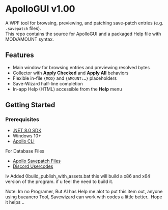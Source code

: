 # ApolloGUI v1.00

A WPF tool for browsing, previewing, and patching save-patch entries (e.g. `.savepatch` files).  
This repo contains the source for ApolloGUI and a packaged Help file with MOD/AMOUNT syntax.

## Features
- Main window for browsing entries and previewing resolved bytes
- Collector with **Apply Checked** and **Apply All** behaviors
- Flexible in-file `{MOD}` and `{AMOUNT:…}` placeholders
- Save-Wizard half-line completion
- In-app Help (HTML) accessible from the **Help** menu

## Getting Started

### Prerequisites
- [.NET 8.0 SDK](https://dotnet.microsoft.com/en-us/download/dotnet/8.0)
- Windows 10+
- [Apollo CLI](https://github.com/bucanero/apollo-lib/releases)

For Database Files 
- [Apollo Savepatch Files](https://bucanero.github.io/apollo-patches/)
- [Discord Usercodes](https://docs.google.com/spreadsheets/d/1pln64WRA8QhhrW1QBDEn97HEbp4gdvBNd3GnrC4Bg5c/edit?gid=0#gid=0)


Iv Added 0build_publish_with_assets.bat this will build a x86 and x64 version of the program. if u feel the need to build it. 

Note: Im no Programer, But AI has Help me alot to put this item out, anyone using bucanero Tool, Savewizard can work with codes a little better.. 
Hope it helps .. 
